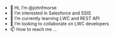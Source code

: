 - 👋 Hi, I’m @johnfmorse
- 👀 I’m interested in Salesforce and SSIS
- 🌱 I’m currently learning LWC and REST API 
- 💞️ I’m looking to collaborate on LWC developers
- 📫 How to reach me ...

<!---
johnfmorse/johnfmorse is a ✨ special ✨ repository because its `README.md` (this file) appears on your GitHub profile.
You can click the Preview link to take a look at your changes.
--->
